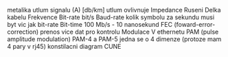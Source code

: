 metalika
	utlum signalu (A) [db/km]
utlum ovlivnuje
	Impedance
	Ruseni
	Delka kabelu
	Frekvence
Bit-rate
	bit/s
Baud-rate
	kolik symbolu za sekundu
	musi byt vic jak bit-rate
Bit-time
	100 Mb/s - 10 nanosekund
FEC (foward-error-correction)
	prenos vice dat pro kontrolu
Modulace
	V ethernetu PAM (pulse amplitude modulation)
		PAM-4 a PAM-5
			jedna se o 4 dimenze (protoze mam 4 pary v rj45)
konstilacni diagram
CUNE